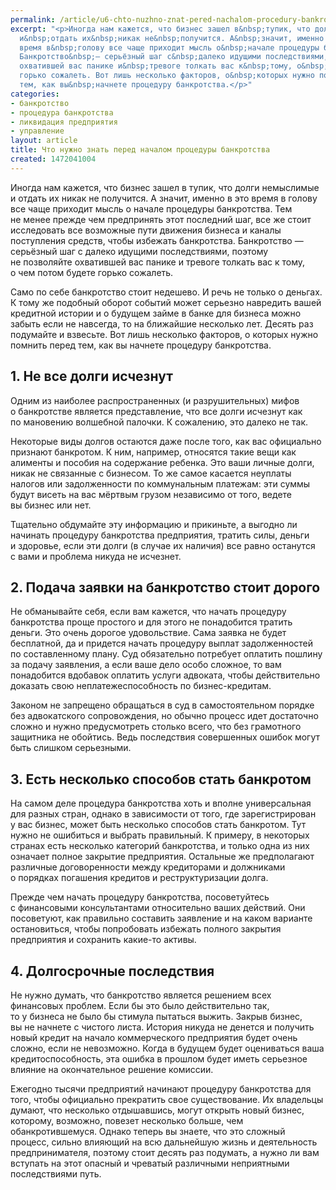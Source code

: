 ```yaml
---
permalink: /article/u6-chto-nuzhno-znat-pered-nachalom-procedury-bankrotstva
excerpt: "<p>Иногда нам кажется, что бизнес зашел в&nbsp;тупик, что долги немыслимые
  и&nbsp;отдать их&nbsp;никак не&nbsp;получится. А&nbsp;значит, именно в&nbsp;это
  время в&nbsp;голову все чаще приходит мысль о&nbsp;начале процедуры банкротства.
  Банкротство&nbsp;— серьёзный шаг с&nbsp;далеко идущими последствиями, поэтому не&nbsp;позволяйте
  охватившей вас панике и&nbsp;тревоге толкать вас к&nbsp;тому, о&nbsp;чем потом будете
  горько сожалеть. Вот лишь несколько факторов, о&nbsp;которых нужно помнить перед
  тем, как вы&nbsp;начнете процедуру банкротства.</p>"
categories:
- банкротство
- процедура банкротства
- ликвидация предприятия
- управление
layout: article
title: Что нужно знать перед началом процедуры банкротства
created: 1472041004
---
```

<p>Иногда нам кажется, что бизнес зашел в&nbsp;тупик, что долги немыслимые и&nbsp;отдать их&nbsp;никак не&nbsp;получится. А&nbsp;значит, именно в&nbsp;это время в&nbsp;голову все чаще приходит мысль о&nbsp;начале процедуры банкротства. Тем не&nbsp;менее прежде чем предпринять этот последний шаг, все&nbsp;же стоит исследовать все возможные пути движения бизнеса и&nbsp;каналы поступления средств, чтобы избежать банкротства. Банкротство&nbsp;— серьёзный шаг с&nbsp;далеко идущими последствиями, поэтому не&nbsp;позволяйте охватившей вас панике и&nbsp;тревоге толкать вас к&nbsp;тому, о&nbsp;чем потом будете горько сожалеть. </p>
<p>Само по&nbsp;себе банкротство стоит недешево. И&nbsp;речь не&nbsp;только о&nbsp;деньгах. К&nbsp;тому&nbsp;же подобный оборот событий может серьезно навредить вашей кредитной истории и&nbsp;о&nbsp;будущем займе в&nbsp;банке для бизнеса можно забыть если не&nbsp;навсегда, то&nbsp;на&nbsp;ближайшие несколько лет. Десять раз подумайте и&nbsp;взвесьте. Вот лишь несколько факторов, о&nbsp;которых нужно помнить перед тем, как вы&nbsp;начнете процедуру банкротства. </p>
<h2>1. Не&nbsp;все долги исчезнут</h2>
<p>Одним из&nbsp;наиболее распространенных (и&nbsp;разрушительных) мифов о&nbsp;банкротстве является представление, что все долги исчезнут как по&nbsp;мановению волшебной палочки. К&nbsp;сожалению, это далеко не&nbsp;так.</p>
<p>Некоторые виды долгов остаются даже после того, как вас официально признают банкротом. К&nbsp;ним, например, относятся такие вещи как алименты и&nbsp;пособия на&nbsp;содержание ребенка. Это ваши личные долги, никак не&nbsp;связанные с&nbsp;бизнесом. То&nbsp;же самое касается неуплаты налогов или задолженности по&nbsp;коммунальным платежам: эти суммы будут висеть на&nbsp;вас мёртвым грузом независимо от&nbsp;того, ведете вы&nbsp;бизнес или нет.</p>
<p>Тщательно обдумайте эту информацию и&nbsp;прикиньте, а&nbsp;выгодно&nbsp;ли начинать процедуру банкротства предприятия, тратить силы, деньги и&nbsp;здоровье, если эти долги (в&nbsp;случае их&nbsp;наличия) все равно останутся с&nbsp;вами и&nbsp;проблема никуда не&nbsp;исчезнет.</p>
<h2>2. Подача заявки на&nbsp;банкротство стоит дорого</h2>
<p>Не&nbsp;обманывайте себя, если вам кажется, что начать процедуру банкротства проще простого и&nbsp;для этого не&nbsp;понадобится тратить деньги. Это очень дорогое удовольствие. Сама заявка не&nbsp;будет бесплатной, да&nbsp;и&nbsp;придется начать процедуру выплат задолженностей по&nbsp;составленному плану. Суд обязательно потребует оплатить пошлину за&nbsp;подачу заявления, а&nbsp;если ваше дело особо сложное, то&nbsp;вам понадобится вдобавок оплатить услуги адвоката, чтобы действительно доказать свою неплатежеспособность по&nbsp;бизнес-кредитам.</p>
<p>Законом не&nbsp;запрещено обращаться в&nbsp;суд в&nbsp;самостоятельном порядке без адвокатского сопровождения, но&nbsp;обычно процесс идет достаточно сложно и&nbsp;нужно предусмотреть столько всего, что без грамотного защитника не&nbsp;обойтись. Ведь последствия совершенных ошибок могут быть слишком серьезными.</p>
<h2>3. Есть несколько способов стать банкротом</h2>
<p>На&nbsp;самом деле процедура банкротства хоть и&nbsp;вполне универсальная для разных стран, однако в&nbsp;зависимости от&nbsp;того, где зарегистрирован у&nbsp;вас бизнес, может быть несколько способов стать банкротом. Тут нужно не&nbsp;ошибиться и&nbsp;выбрать правильный. К&nbsp;примеру, в&nbsp;некоторых странах есть несколько категорий банкротства, и&nbsp;только одна из&nbsp;них означает полное закрытие предприятия. Остальные&nbsp;же предполагают различные договоренности между кредиторами и&nbsp;должниками о&nbsp;порядках погашения кредитов и&nbsp;реструктуризации долга.</p>
<p>Прежде чем начать процедуру банкротства, посоветуйтесь с&nbsp;финансовыми консультантами относительно ваших действий. Они посоветуют, как правильно составить заявление и&nbsp;на&nbsp;каком варианте остановиться, чтобы попробовать избежать полного закрытия предприятия и&nbsp;сохранить какие-то активы. </p>
<h2>4. Долгосрочные последствия</h2>
<p>Не&nbsp;нужно думать, что банкротство является решением всех финансовых проблем. Если&nbsp;бы это было действительно так, то&nbsp;у&nbsp;бизнеса не&nbsp;было&nbsp;бы стимула пытаться выжить. Закрыв бизнес, вы&nbsp;не&nbsp;начнете с&nbsp;чистого листа. История никуда не&nbsp;денется и&nbsp;получить новый кредит на&nbsp;начало коммерческого предприятия будет очень сложно, если не&nbsp;невозможно. Когда в&nbsp;будущем будет оцениваться ваша кредитоспособность, эта ошибка в&nbsp;прошлом будет иметь серьезное влияние на&nbsp;окончательное решение комиссии. </p>
<p>Ежегодно тысячи предприятий начинают процедуру банкротства для того, чтобы официально прекратить свое существование. Их&nbsp;владельцы думают, что несколько отдышавшись, могут открыть новый бизнес, которому, возможно, повезет несколько больше, чем обанкротившемуся. Однако теперь вы&nbsp;знаете, что это сложный процесс, сильно влияющий на&nbsp;всю дальнейшую жизнь и&nbsp;деятельность предпринимателя, поэтому стоит десять раз подумать, а&nbsp;нужно&nbsp;ли вам вступать на&nbsp;этот опасный и&nbsp;чреватый различными неприятными последствиями путь.</p>
